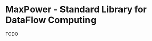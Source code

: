 MaxPower - Standard Library for DataFlow Computing
==================================================

TODO
